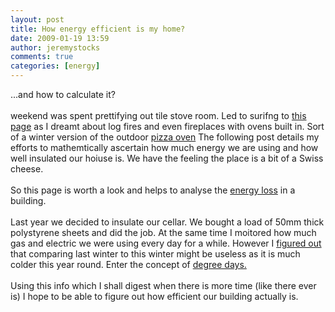 ```yaml
---
layout: post
title: How energy efficient is my home?
date: 2009-01-19 13:59
author: jeremystocks
comments: true
categories: [energy]
---
```

...and how to calculate it?<br /><br />weekend was spent prettifying out tile stove room. Led to surifng to <a href="http://www.david-online.org/ueber/ueber_index.htm">this page</a>  as I dreamt about log fires and even fireplaces with ovens built in. Sort of a winter version of the outdoor <a href="http://clayoven.wordpress.com/2008/08/29/1-building-a-clay-oven-the-basics/">pizza oven</a> The following post details my efforts to mathemtically ascertain how much energy we are using and how well insulated our hoiuse is. We have the feeling the place is a bit of a Swiss cheese.<br /><br />So this page is worth a look and helps to analyse the <a href="http://www.inspect-ny.com/interiors/Heat-Loss-In-Buildings.htm">energy loss</a> in a building. <br /><br />Last year we decided to insulate our cellar. We bought a load of 50mm thick polystyrene sheets and did the job. At the same time I moitored how much gas and electric we were using every day for a while. However I <a href="http://ezinearticles.com/?Calculating-the-Energy-Savings-From-Insulation-Improvements&amp;id=1840248">figured out</a> that comparing last winter to this winter might be useless as it is much colder this year round. Enter the concept of <a href="http://www.energylens.com/articles/degree-days">degree days.</a> <br /><br />Using this info which I shall digest when there is more time (like there ever is) I hope to be able to figure out how efficient our building actually is.
